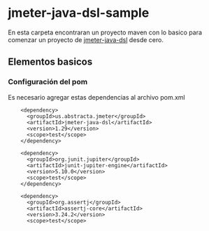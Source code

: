 # jmeter-java-dsl-sample

En esta carpeta encontraran un proyecto maven con lo basico para comenzar un proyecto de [jmeter-java-dsl](https://abstracta.github.io/jmeter-java-dsl) desde cero.

## Elementos basicos

### Configuración del pom

Es necesario agregar estas dependencias al archivo pom.xml

```
    <dependency>
      <groupId>us.abstracta.jmeter</groupId>
      <artifactId>jmeter-java-dsl</artifactId>
      <version>1.29</version>
      <scope>test</scope>
    </dependency>
```
```
    <dependency>
      <groupId>org.junit.jupiter</groupId>
      <artifactId>junit-jupiter-engine</artifactId>
      <version>5.10.0</version>
      <scope>test</scope>
    </dependency>
```
```
    <dependency>
      <groupId>org.assertj</groupId>
      <artifactId>assertj-core</artifactId>
      <version>3.24.2</version>
      <scope>test</scope>
```